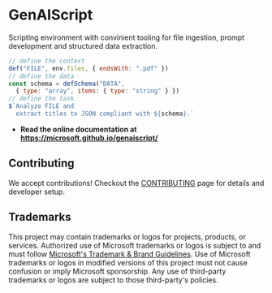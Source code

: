 # GenAIScript

Scripting environment with convinient tooling for file ingestion, prompt development and structured data extraction.

```js
// define the context
def("FILE", env.files, { endsWith: ".pdf" })
// define the data
const schema = defSchema("DATA", 
  { type: "array", items: { type: "string" } })
// define the task
$`Analyze FILE and
  extract titles to JSON compliant with ${schema}.`
```

-   **Read the online documentation at https://microsoft.github.io/genaiscript/**

## Contributing

We accept contributions! Checkout the [CONTRIBUTING](./CONTRIBUTING.md) page for details and developer setup.

## Trademarks

This project may contain trademarks or logos for projects, products, or services. Authorized use of Microsoft
trademarks or logos is subject to and must follow
[Microsoft's Trademark & Brand Guidelines](https://www.microsoft.com/en-us/legal/intellectualproperty/trademarks/usage/general).
Use of Microsoft trademarks or logos in modified versions of this project must not cause confusion or imply Microsoft sponsorship.
Any use of third-party trademarks or logos are subject to those third-party's policies.
